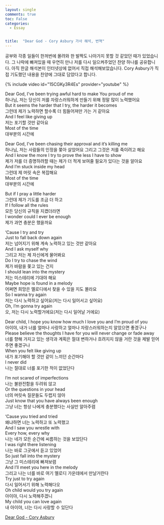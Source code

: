 ```yaml
---
layout: single
comments: true
toc: False
categories:
  - Essay


title:  "Dear God - Cory Asbury 가사 해석, 번역"
---
```


공부와 각종 일들이 한꺼번에 몰려와 한 발짝도 나아가지 못할 것 같았던 때가 있었습니다. 그 나락에 빠져있을 때 우연히 만나 저를 다시 일으켜주었던 찬양 하나를 공유합니다. 아직 한글 해석본이 인터넷상에 없어서 직접 해석해보았습니다. Cory Asbury가 직접 기도했던 내용을 찬양에 그대로 담았다고 합니다.

{% include video id="15CGKy3R4Es" provider="youtube" %}


Dear God, I’ve been trying awful hard to make You proud of me   
하나님, 저는 당신이 저를 자랑스러워하게 만들기 위해 정말 많이 노력했어요   
But it seems the harder that I try, the harder it becomes   
그런데 제가 노력하면 할수록 더 힘들어져만 가는 거 같아요   
And I feel like giving up   
저는 포기할 것만 같아요   
Most of the time   
대부분의 시간에   

Dear God, I’ve been chasing their approval and it’s killing me    
하나님, 저는 사람들의 인정을 쫒아 살았어요 그리고 그것은 저를 죽이려고 해요   
And I know the more I try to prove the less I have to show   
제가 저를 더 증명하려할 때는 제가 더 적게 보여줄 필요가 있다는 것을 알아요    
And I’m stuck inside my head   
그런데 제 머릿 속은 복잡해요   
Most of the time   
대부분의 시간에   

But if I pray a little harder   
그런데 제가 기도를 조금 더 하고   
If I follow all the rules   
모든 당신의 규칙을 지켰더라면    
I wonder could I ever be enough   
제가 과연 충분은 했을까요   

‘Cause I try and try    
Just to fall back down again   
저는 넘어지기 위해 계속 노력하고 있는 것만 같아요   
And I ask myself why   
그리고 저는 제 자신에게 물어봐요   
Do I try to chase the wind   
제가 바람을 쫒고 있는 건지   
I should lean into the mystery   
저는 미스테리에 기대야 해요      
Maybe hope is found in a melody   
어쩌면 희망은 멜로디에서 찾을 수 있을 지도 몰라요   
So I wanna try again   
저는 다시 노력하고 싶어요(저는 다시 일어서고 싶어요)   
Oh, I’m gonna try again   
오, 저는 다시 노력할거에요(저는 다시 일어날 거에요)   

Dear child, I hope you know how much I love you and I’m proud of you   
아이야, 내가 너를 얼마나 사랑하고 얼마나 자랑스러워하는지 알았으면 좋겠구나   
Please believe the thoughts I have for you will never change or fade away   
너를 향해 가지고 있는 생각과 계획은 절대 변하거나 흐려지지 않을 거란 것을 제발 믿어주면 좋겠구나   
When you felt like giving up   
네가 포기해야 할 것만 같이 느끼던 순간마다   
I never did   
나는 절대로 너를 포기한 적이 없었단다   

I’m not scared of imperfections   
나는 불완전함을 두려워 않고   
Or the questions in your head   
너의 머릿속 질문들도 두렵지 않아   
Just know that you have always been enough   
그냥 너는 항상 나에게 충분했다는 사실만 알아주렴   

‘Cause you tried and tried   
왜냐하면 너는 노력하고 또 노력했고   
And I saw you wrestle with   
Every how, every why   
나는 네가 모든 순간에 씨름하는 것을 보았단다   
I was right there listening   
나는 바로 그곳에서 듣고 있었어   
So just fall into the mystery   
그냥 그 미스테리에 빠져보렴   
And I’ll meet you here in the melody   
그리고 나는 너를 바로 여기 멜로디 가운데에서 만날거란다    
Try just to try again   
다시 일어서기 위해 노력해다오   
Oh child would you try again   
아이야, 다시 노력해주겠니   
My child you can love again   
내 아이야, 너는 다시 사랑할 수 있단다   


[Dear God - Cory Asbury](https://youtu.be/15CGKy3R4Es)
